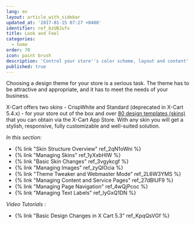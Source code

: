 ```yaml
---
lang: en
layout: article_with_sidebar
updated_at: '2017-01-15 07:27 +0400'
identifier: ref_bzUBJufx
title: Look and Feel
categories:
  - home
order: 70
icon: paint brush
description: 'Control your store''s color scheme, layout and content'
published: true
---
```

Choosing a design theme for your store is a serious task. The theme has to be attractive and appropriate, and it has to meet the needs of your business. 

X-Cart offers two skins - CrispWhite and Standard (deprecated in X-Cart 5.4.x) - for your store out of the box and over [80 design templates (skins)](https://market.x-cart.com/ecommerce-templates/ "Look and feel") that you can obtain via the X-Cart App Store. With any skin you will get a stylish, responsive, fully customizable and well-suited solution. 

_In this section:_

*   {% link "Skin Structure Overview" ref_2qN1oWni %}
*   {% link "Managing Skins" ref_1yXxbHIW %}
*   {% link "Basic Skin Changes" ref_3vgykcgf %}
*   {% link "Managing Images" ref_zyQIOcia %}
*   {% link "Theme Tweaker and Webmaster Mode" ref_2L6W3YMS %}
*   {% link "Managing Content and Service Pages" ref_27dBlUF9 %}
*   {% link "Managing Page Navigation" ref_4wQjPcoc %}
*   {% link "Managing Text Labels" ref_IyGxQ1DN %}



_Video Tutorials_ :
*   {% link "Basic Design Changes in X Cart 5.3" ref_KpqQsVGf %}
